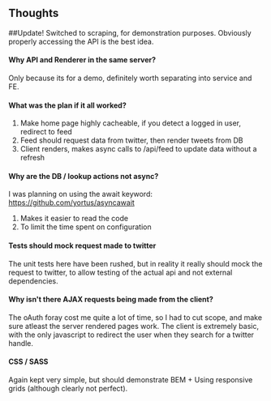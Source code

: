 ## Thoughts

##Update!
Switched to scraping, for demonstration purposes. Obviously properly accessing the API is the best idea.

#### Why API and Renderer in the same server?
Only because its for a demo, definitely worth separating into service and FE.

#### What was the plan if it all worked?
1. Make home page highly cacheable, if you detect a logged in user, redirect to feed
2. Feed should request data from twitter, then render tweets from DB
3. Client renders, makes async calls to /api/feed to update data without a refresh

#### Why are the DB / lookup actions not async?
I was planning on using the await keyword: https://github.com/yortus/asyncawait
1. Makes it easier to read the code
2. To limit the time spent on configuration

#### Tests should mock request made to twitter
The unit tests here have been rushed, but in reality it really should mock the request to twitter, to allow testing of the actual api and not external dependencies.

#### Why isn't there AJAX requests being made from the client?
The oAuth foray cost me quite a lot of time, so I had to cut scope, and make sure atleast the server rendered pages work. The client is extremely basic, with the only javascript to redirect the user when they search for a twitter handle.

#### CSS / SASS
Again kept very simple, but should demonstrate BEM + Using responsive grids (although clearly not perfect).

